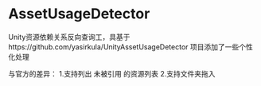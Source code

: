# AssetUsageDetector
Unity资源依赖关系反向查询工，具基于https://github.com/yasirkula/UnityAssetUsageDetector 项目添加了一些个性化处理

与官方的差异：
1.支持列出 未被引用 的资源列表
2.支持文件夹拖入
